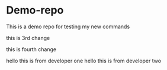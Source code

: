 # Demo-repo
This is a demo repo for testing my new commands

this is 3rd change

this is fourth change

hello this is from developer one
hello this is from developer two 
